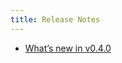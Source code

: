 ```yaml
---
title: Release Notes
---
```


- [What’s new in v0.4.0](./about/release-notes/release-notes-v0_4_0.md)